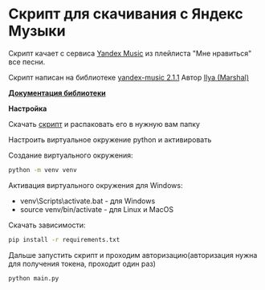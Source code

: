 # Скрипт для скачивания с Яндекс Музыки

Скрипт качает с сервиса [Yandex Music](https://music.yandex.ru/) из плейлиста "Мне нравиться" все песни.

Скрипт написан на библиотеке [yandex-music 2.1.1](https://pypi.org/project/yandex-music/) Автор [Ilya (Marshal)](ilya@marshal.dev)

[**Документация библиотеки**](https://yandex-music.readthedocs.io/en/latest/index.html)

**Настройка**

Скачать [скрипт](https://github.com/Xaakkeep/py_ya_music/archive/refs/heads/master.zip) и распаковать его в нужную вам папку

Настроить виртуальное окружение python и активировать

Создание виртуального окружения:

```cmd
python -m venv venv
```

Активация виртуального окружения для Windows:

+ venv\Scripts\activate.bat - для Windows
+ source venv/bin/activate - для Linux и MacOS

Скачать зависимости:

```cmd
pip install -r requirements.txt
```

Дальше запустить скрипт и проходим авторизацию(авторизация нужна для получения токена, проходит один раз)

```cmd
python main.py
```
